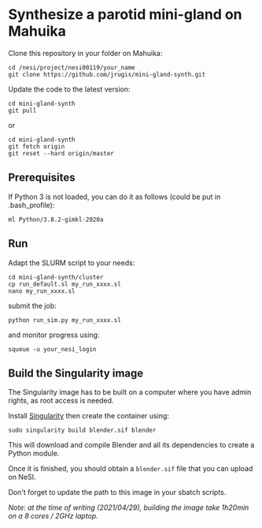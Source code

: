 # Synthesize a parotid mini-gland on Mahuika

Clone this repository in your folder on Mahuika:
```
cd /nesi/project/nesi00119/your_name
git clone https://github.com/jrugis/mini-gland-synth.git
```

Update the code to the latest version:
```
cd mini-gland-synth
git pull
```
or
```
cd mini-gland-synth
git fetch origin
git reset --hard origin/master
```


## Prerequisites

If Python 3 is not loaded, you can do it as follows (could be put in .bash_profile):
```
ml Python/3.8.2-gimkl-2020a
```


## Run

Adapt the SLURM script to your needs:
```
cd mini-gland-synth/cluster
cp run_default.sl my_run_xxxx.sl
nano my_run_xxxx.sl
```
submit the job:
```
python run_sim.py my_run_xxxx.sl
```
and monitor progress using:
```
squeue -u your_nesi_login
```


## Build the Singularity image

The Singularity image has to be built on a computer where you have admin rights, as root access is needed.

Install [Singularity](https://sylabs.io/singularity/) then create the container using:
```
sudo singularity build blender.sif blender
```
This will download and compile Blender and all its dependencies to create a Python module.

Once it is finished, you should obtain a `blender.sif` file that you can upload on NeSI.

Don't forget to update the path to this image in your sbatch scripts.

*Note: at the time of writing (2021/04/29), building the image take 1h20min on a 8 cores / 2GHz laptop.*
